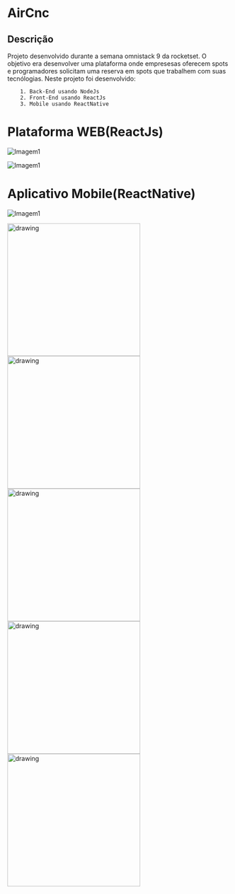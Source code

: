 # AirCnc

## Descrição
Projeto desenvolvido durante a semana omnistack 9 da rocketset. O objetivo era desenvolver uma plataforma onde empresesas oferecem spots e programadores solicitam uma reserva em spots que trabalhem com suas tecnólogias. Neste projeto foi desenvolvido:

        1. Back-End usando NodeJs
        2. Front-End usando ReactJs
        3. Mobile usando ReactNative


# Plataforma WEB(ReactJs)

![Imagem1](screenshots/web1.jpg)

![Imagem1](screenshots/web2.jpg)


# Aplicativo Mobile(ReactNative)

![Imagem1](screenshots/app.png)

<img src="screenshots/app1.jpg" alt="drawing" width="300"/>
<img src="screenshots/app2.jpg" alt="drawing" width="300"/>
<img src="screenshots/app3.jpg" alt="drawing" width="300"/>
<img src="screenshots/app4.jpg" alt="drawing" width="300"/>
<img src="screenshots/app5.jpg" alt="drawing" width="300"/>
